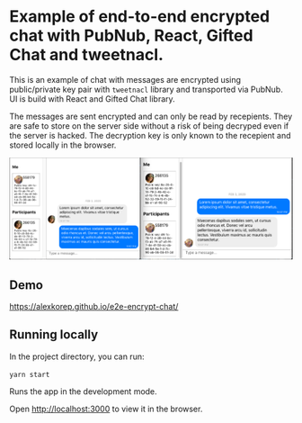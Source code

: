 # Example of end-to-end encrypted chat with PubNub, React, Gifted Chat and tweetnacl.

This is an example of chat with messages are encrypted using public/private key pair with `tweetnacl` library and transported via PubNub. UI is build with React and Gifted Chat library.

The messages are sent encrypted and can only be read by recepients. They are safe to store on the server side without a risk of being decryped even if the server is hacked. The decryption key is only known to the recepient and stored locally in the browser.

![end-to-end encrypted chat](encrypted-chat.png)

## Demo

https://alexkorep.github.io/e2e-encrypt-chat/

## Running locally

In the project directory, you can run:

`yarn start`

Runs the app in the development mode.

Open [http://localhost:3000](http://localhost:3000) to view it in the browser.

